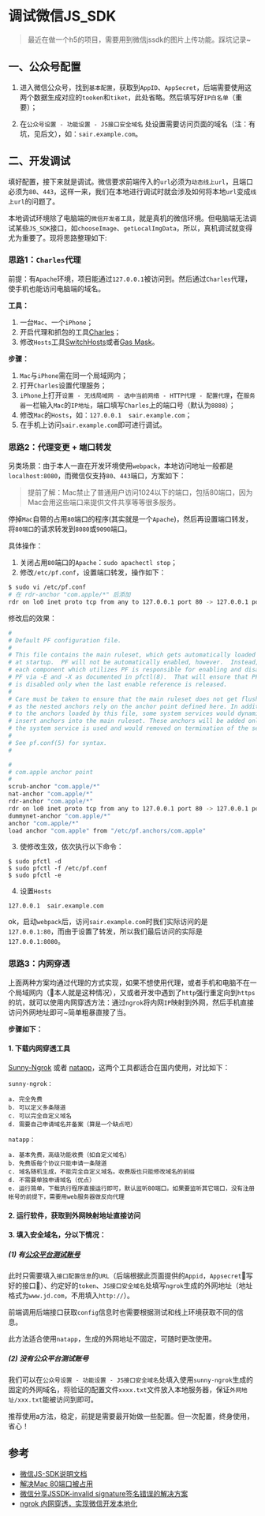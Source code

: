 # 调试微信JS_SDK

> 最近在做一个h5的项目，需要用到微信jssdk的图片上传功能。踩坑记录~

## 一、公众号配置

1. 进入微信公众号，找到`基本配置`，获取到`AppID`、`AppSecret`，后端需要使用这两个数据生成对应的`tooken`和`tiket`，此处省略。然后填写好`IP白名单`（重要）；

2. 在`公众号设置 - 功能设置 - JS接口安全域名` 处设置需要访问页面的域名（注：有坑，见后文），如：`sair.example.com`。

## 二、开发调试

填好配置，接下来就是调试。微信要求前端传入的`url`必须为`动态线上url`，且端口必须为`80`、`443`，这样一来，我们在本地进行调试时就会涉及如何将本地`url`变成`线上url`的问题了。

本地调试环境除了电脑端的`微信开发者工具`，就是真机的微信环境。但电脑端无法调试某些`JS_SDK`接口，如`chooseImage`、`getLocalImgData`，所以，真机调试就变得尤为重要了。现将思路整理如下:

### 思路1：`Charles`代理

前提：有`Apache`环境，项目能通过`127.0.0.1`被访问到。然后通过`Charles`代理，使手机也能访问电脑端的域名。

**工具：**

1. 一台`Mac`、一个`iPhone`；
2. 开启代理和抓包的工具[Charles](https://www.charlesproxy.com/)；
3. 修改`Hosts`工具[SwitchHosts](https://github.com/oldj/SwitchHosts)或者[Gas Mask](https://github.com/2ndalpha/gasmask)。

**步骤：**

1. `Mac`与`iPhone`需在同一个局域网内；
2. 打开`Charles`设置代理服务；
3. `iPhone`上打开`设置 - 无线局域网 - 选中当前网络 - HTTP代理 - 配置代理`，在`服务器`一栏输入`Mac`的`IP地址`，端口填写`Charles`上的端口号（默认为`8888`）；
4. 修改`Mac`的`Hosts`，如：`127.0.0.1  sair.example.com`；
5. 在手机上访问`sair.example.com`即可进行调试。

### 思路2：代理变更 + 端口转发

另类场景：由于本人一直在开发环境使用`webpack`，本地访问地址一般都是`localhost:8080`，而微信仅支持`80`、`443`端口，方案如下：

> 提前了解：Mac禁止了普通用户访问1024以下的端口，包括80端口，因为Mac会用这些端口来提供文件共享等等很多服务。

停掉`Mac`自带的占用`80`端口的程序(其实就是一个`Apache`)，然后再设置端口转发，将`80端口`的请求转发到`8080`或`9090`端口。

具体操作：

1. 关闭占用`80`端口的`Apache`：`sudo apachectl stop`；
2. 修改`/etc/pf.conf`，设置端口转发，操作如下：

``` bash
$ sudo vi /etc/pf.conf
# 在 rdr-anchor "com.apple/*" 后添加 
rdr on lo0 inet proto tcp from any to 127.0.0.1 port 80 -> 127.0.0.1 port 8080
```

修改后的效果：

``` bash
#
# Default PF configuration file.
#
# This file contains the main ruleset, which gets automatically loaded
# at startup.  PF will not be automatically enabled, however.  Instead,
# each component which utilizes PF is responsible for enabling and disabling
# PF via -E and -X as documented in pfctl(8).  That will ensure that PF
# is disabled only when the last enable reference is released.
#
# Care must be taken to ensure that the main ruleset does not get flushed,
# as the nested anchors rely on the anchor point defined here. In addition,
# to the anchors loaded by this file, some system services would dynamically
# insert anchors into the main ruleset. These anchors will be added only when
# the system service is used and would removed on termination of the service.
#
# See pf.conf(5) for syntax.
#

#
# com.apple anchor point
#
scrub-anchor "com.apple/*"
nat-anchor "com.apple/*"
rdr-anchor "com.apple/*"
rdr on lo0 inet proto tcp from any to 127.0.0.1 port 80 -> 127.0.0.1 port 9090
dummynet-anchor "com.apple/*"
anchor "com.apple/*"
load anchor "com.apple" from "/etc/pf.anchors/com.apple"
```

3. 使修改生效，依次执行以下命令：

```
$ sudo pfctl -d
$ sudo pfctl -f /etc/pf.conf  
$ sudo pfctl -e 
```

4. 设置`Hosts`

```
127.0.0.1  sair.example.com
```

ok，启动`webpack`后，访问`sair.example.com`时我们实际访问的是`127.0.0.1:80`，而由于设置了转发，所以我们最后访问的实际是`127.0.0.1:8080`。

### 思路3：内网穿透

上面两种方案均通过代理的方式实现，如果不想使用代理，或者手机和电脑不在一个局域网内（本人就是这种情况），又或者开发中遇到了`http`强行重定向到`https`的坑，就可以使用内网穿透方法：通过`ngrok`将内网`IP`映射到外网，然后手机直接访问外网地址即可~简单粗暴直接了当。

**步骤如下：**

#### 1. 下载内网穿透工具

[Sunny-Ngrok](https://ngrok.cc/) 或者 [natapp](https://natapp.cn/)，这两个工具都适合在国内使用，对比如下：

    sunny-ngrok：

    a. 完全免费 
    b. 可以定义多条隧道 
    c. 可以完全自定义域名 
    d. 需要自己申请域名并备案（算是一个缺点吧）

    natapp：

    a. 基本免费，高级功能收费（如自定义域名） 
    b. 免费版每个协议只能申请一条隧道 
    c. 域名随机生成，不能完全自定义域名。收费版也只能修改域名的前缀 
    d. 不需要单独申请域名（优点） 
    e. 运行简单，下载执行程序直接运行即可，默认监听80端口。如果要监听其它端口，没有注册帐号的前提下，需要用web服务器做反向代理

#### 2. 运行软件，获取到外网映射地址直接访问

#### 3. 填入安全域名，分以下情况：

##### (1) 有[公众平台测试账号](https://mp.weixin.qq.com/debug/cgi-bin/sandboxinfo?action=showinfo&t=sandbox/index)

此时只需要填入`接口配置信息`的`URL`（后端根据此页面提供的`Appid`，`Appsecret`写好的接口）、约定好的`token`、`JS接口安全域名`处填写`ngrok`生成的外网地址（地址格式为`www.jd.com`，不用填入`http://`）。

前端调用后端接口获取`config`信息时也需要根据测试和线上环境获取不同的信息。

此方法适合使用`natapp`，生成的外网地址不固定，可随时更改使用。

##### (2) 没有公众平台测试账号

我们可以在`公众号设置 - 功能设置 - JS接口安全域名`处填入使用`sunny-ngrok`生成的固定的外网域名，将验证的配置文件`xxxx.txt`文件放入本地服务器，保证`外网地址/xxx.txt`能被访问到即可。

推荐使用a方法，稳定，前提是需要最开始做一些配置。但一次配置，终身使用，省心！


## 参考

- [微信JS-SDK说明文档](https://mp.weixin.qq.com/wiki?action=doc&id=mp1421141115&t=0.6318919454950129)
- [解决Mac 80端口被占用](https://blog.csdn.net/toocruel/article/details/79987388)
- [微信分享JSSDK-invalid signature签名错误的解决方案](https://www.cnblogs.com/vipstone/p/6732660.html)
- [ngrok 内网穿透，实现微信开发本地化](https://blog.gavinzh.com/2016/11/05/ngrok/)
